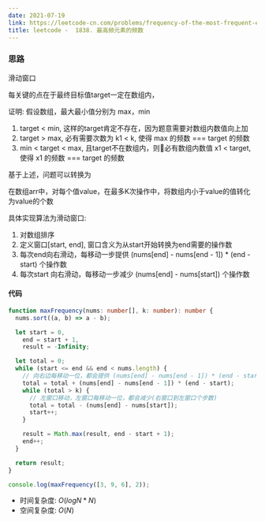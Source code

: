 ```yaml
---
date: 2021-07-19
link: https://leetcode-cn.com/problems/frequency-of-the-most-frequent-element/
title: leetcode -  1838. 最高频元素的频数
---
```


### 思路

滑动窗口

每关键的点在于最终目标值target一定在数组内，

证明:
假设数组，最大最小值分别为 max，min

1. target < min, 这样的target肯定不存在，因为题意需要对数组内数值向上加
2. target > max, 必有需要次数为 k1 < k, 使得 max 的频数 === target 的频数
3. min < target < max, 且target不在数组内，则必有数组内数值 x1 < target, 使得 x1 的频数 === target 的频数

基于上述，问题可以转换为

在数组arr中，对每个值value，在最多K次操作中，将数组内小于value的值转化为value的个数

具体实现算法为滑动窗口:
1. 对数组排序
2. 定义窗口[start, end], 窗口含义为从start开始转换为end需要的操作数
3. 每次end向右滑动，每移动一步提供 (nums[end] - nums[end - 1]) * (end - start) 个操作数
4. 每次start 向右滑动，每移动一步减少 (nums[end] - nums[start]) 个操作数


#### 代码

```typescript
function maxFrequency(nums: number[], k: number): number {
  nums.sort((a, b) => a - b);

  let start = 0,
    end = start + 1,
    result = -Infinity;

  let total = 0;
  while (start <= end && end < nums.length) {
    // 向右边每移动一位，都会提供 (nums[end] - nums[end - 1]) * (end - start) 步的贡献
    total = total + (nums[end] - nums[end - 1]) * (end - start);
    while (total > k) {
      // 左窗口移动，左窗口每移动一位，都会减少(右窗口到左窗口个步数)
      total = total - (nums[end] - nums[start]);
      start++;
    }

    result = Math.max(result, end - start + 1);
    end++;
  }

  return result;
}

console.log(maxFrequency([3, 9, 6], 2));
```

+ 时间复杂度: $O(logN * N)$
+ 空间复杂度: $O(N)$